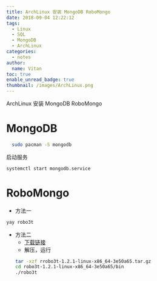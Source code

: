 ```yaml
---
title: ArchLinux 安装 MongoDB RoboMongo
date: 2018-09-04 12:22:12
tags:
  - Linux
  - SQL
  - MongoDB
  - ArchLinux
categories:
  - notes
author:
  name: Vitan
toc: true
enable_unread_badge: true
thumbnail: /images/ArchLinux.png
---
```

ArchLinux 安装 MongoDB RoboMongo
<!--more-->
# MongoDB
```sh
  sudo pacman -S mongodb
```
启动服务
```sh
systemctl start mongodb.service
```

# RoboMongo
  - 方法一
  ```sh
  yay robo3t
  ```
  
  - 方法二
    - [下载链接](https://robomongo.org/download)
    - 解压，运行
    ```sh
    tar -xzf rrobo3t-1.2.1-linux-x86_64-3e50a65.tar.gz
    cd robo3t-1.2.1-linux-x86_64-3e50a65/bin
    ./robo3t
    ```

